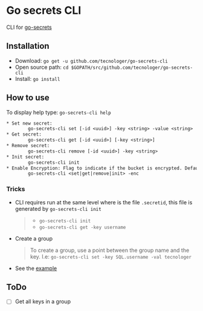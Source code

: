 # Go secrets CLI

CLI for [go-secrets][1]

## Installation

- Download: `go get -u github.com/tecnologer/go-secrets-cli`
- Open source path: `cd $GOPATH/src/github.com/tecnologer/go-secrets-cli`
- Install: `go install`

## How to use

To display help type: `go-secrets-cli help`

```txt
* Set new secret:
        go-secrets-cli set [-id <uuid>] -key <string> -value <string>
* Get secret:
        go-secrets-cli get [-id <uuid>] [-key <string>]
* Remove secret:
        go-secrets-cli remove [-id <uuid>] -key <string>
* Init secret:
        go-secrets-cli init
* Enable Encryption: Flag to indicate if the bucket is encrypted. Default: False
        go-secrets-cli <set|get|remove|init> -enc
```

### Tricks

- CLI requires run at the same level where is the file `.secretid`, this file is generated by `go-secrets-cli init`

  > - `go-secrets-cli init`
  > - `go-secrets-cli get -key username`

- Create a group

  > To create a group, use a point between the group name and the key.
  > I.e: `go-secrets-cli set -key SQL.username -val tecnologer`

- See the [example](./example)

## ToDo

- [ ] Get all keys in a group

[1]: https://github.com/Tecnologer/go-secrets
